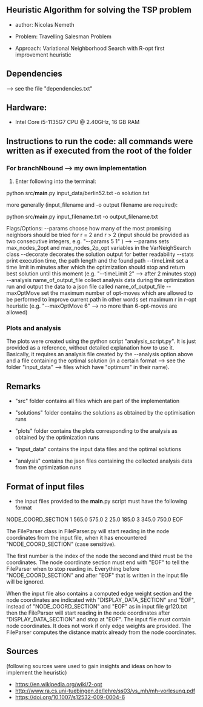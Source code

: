 ## Heuristic Algorithm for solving the TSP problem

- author: Nicolas Nemeth

- Problem: Travelling Salesman Problem

- Approach: Variational Neighborhood Search with R-opt first improvement heuristic

## Dependencies

--> see the file "dependencies.txt"

## Hardware:
- Intel Core i5-1135G7 CPU @ 2.40GHz, 16 GB RAM

## Instructions to run the code: all commands were written as if executed from the root of the folder

### For branchNbound --> my own implementation

1. Enter following into the terminal:

python src/__main__.py input_data/berlin52.txt -o solution.txt

more generally (input_filename and -o output filename are required):

python src/__main__.py input_filename.txt -o output_filename.txt

Flags/Options:
--params                        choose how many of the most promising neighbors should be tried for r = 2 and r > 2
                                (input should be provided as two consecutive integers, e.g. "--params 5 1" )
                                --> --params sets max_nodes_2opt and max_nodes_2p_opt variables in the VarNeighSearch class
--decorate                      decorates the solution output for better readability
--stats                         print execution time, the path length and the found path
--timeLimit                     set a time limit in minutes after which the optimization should stop 
                                and return best solution until this moment (e.g. "--timeLimit 2" --> after 2 minutes stop)
--analysis name_of_output_file     collect analysis data during the optimization run 
                                   and output the data to a json file called name_of_output_file
--maxOptMove                    set the maximum number of opt-moves which are allowed to be performed to improve current path
                                in other words set maximum r in r-opt heuristic (e.g. "--maxOptMove 6" --> no more than 6-opt-moves are allowed) 


### Plots and analysis
The plots were created using the python script "analysis_script.py".
It is just provided as a reference, without detailed explanation how to use it.
Basically, it requires an analysis file created by the --analysis option above and a file containing the optimal solution (in a certain format --> see the folder "input_data" --> files which have "optimum" in their name).


## Remarks

- "src" folder contains all files which are part of the implementation
  
- "solutions" folder contains the solutions as obtained by the optimisation runs

- "plots" folder contains the plots corresponding to the analysis as obtained by the optimization runs

- "input_data" contains the input data files and the optimal solutions

- "analysis" contains the json files containing the collected analysis data from the optimization runs


## Format of input files

- the input files provided to the __main__.py script must have the following format

NODE_COORD_SECTION
1 565.0 575.0
2 25.0 185.0
3 345.0 750.0
EOF

The FileParser class in FileParser.py will start reading in the node coordinates from the input file,
when it has encountered "NODE_COORD_SECTION" (case sensitive).

The first number is the index of the node the second and third must be the coordinates.
The node coordinate section must end with "EOF" to tell the FileParser when to stop reading in.
Everything before "NODE_COORD_SECTION" and after "EOF" that is written in the input file will be ignored.

When the input file also contains a computed edge weight section and the node coordinates are indicated with
"DISPLAY_DATA_SECTION" and "EOF", instead of "NODE_COORD_SECTION" and "EOF" as in input file gr120.txt then the FileParser
will start reading in the node coordinates after "DISPLAY_DATA_SECTION" and stop at "EOF".
The input file must contain node coordinates. It does not work if only edge weights are provided. The FileParser computes
the distance matrix already from the node coordinates.

## Sources 
(following sources were used to gain insights and ideas on how to implement the heuristic)

- https://en.wikipedia.org/wiki/2-opt
- http://www.ra.cs.uni-tuebingen.de/lehre/ss03/vs_mh/mh-vorlesung.pdf
- https://doi.org/10.1007/s12532-009-0004-6
